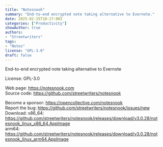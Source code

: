 ```yaml
---
title: "Notesnook"
summary: "End-to-end encrypted note taking alternative to Evernote."
date: 2025-02-25T10:17:00Z
categories: ["Productivity"]
showAuthor: true
authors:
- "Streetwriters"
tags:
- "Notes"
license: "GPL-3.0"
draft: false
---
```


End-to-end encrypted note taking alternative to Evernote

License: GPL-3.0

Web page: <https://notesnook.com>  
Source code: <https://github.com/streetwriters/notesnook>

Become a sponsor: <https://opencollective.com/notesnook>  
Report the bug: <https://github.com/streetwriters/notesnook/issues/new>  
Download:   x86_64: <https://github.com/streetwriters/notesnook/releases/download/v3.0.28/notesnook_linux_x86_64.AppImage>  
            arm64:  <https://github.com/streetwriters/notesnook/releases/download/v3.0.28/notesnook_linux_arm64.AppImage>
